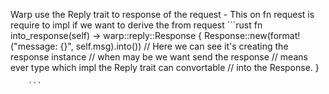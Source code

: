 Warp use the Reply trait to response of the request 
    - This on fn request is require to impl if we want to derive the from request
        ```rust
        fn into_response(self) -> warp::reply::Response {
            Response::new(format!("message: {}", self.msg).into())
            // Here we can see it's creating the response instance
            // when may be we want send the response
            // means ever type which impl the Reply trait can convortable 
            // into the Response.
        }

        ```
